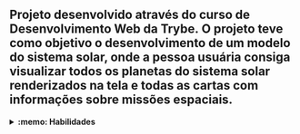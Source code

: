 ## Projeto desenvolvido através do curso de Desenvolvimento Web da Trybe. O projeto teve como objetivo o desenvolvimento de um modelo do sistema solar, onde a pessoa usuária consiga visualizar todos os planetas do sistema solar renderizados na tela e todas as cartas com informações sobre missões espaciais.

<details>
  <summary><strong>:memo: Habilidades</strong></summary><br />

  * Utilizar JSX no React;

  * Utilizar corretamente o método `render()` para renderizar seus componentes;

  * Utilizar `import` para trazer componentes em diferentes arquivos;

  * Criar componentes de classe em React;

  * Criar múltiplos componentes a partir de um array;

  * Fazer uso de `props` corretamente;

  * Fazer uso de `PropTypes` para validar as `props de um componente`.
</details>
